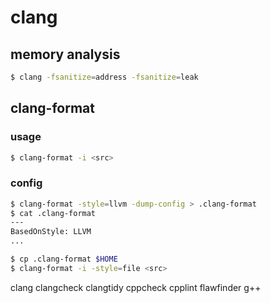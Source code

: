 clang
====


## memory analysis

```sh
$ clang -fsanitize=address -fsanitize=leak
```


## clang-format

###  usage

```sh
$ clang-format -i <src>
```

### config

```sh
$ clang-format -style=llvm -dump-config > .clang-format
$ cat .clang-format
---
BasedOnStyle: LLVM
...

$ cp .clang-format $HOME
$ clang-format -i -style=file <src>
```


clang
clangcheck
clangtidy
cppcheck
cpplint
flawfinder
g++
